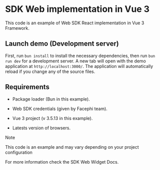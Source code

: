 # SDK Web implementation in Vue 3

This code is an example of Web SDK React implementation in Vue 3 Framework.



## Launch demo (Development server)

First, run `bun install` to install the necessary dependencies, then run `bun run dev` for a development server. A new tab will open with the demo application at `http://localhost:3000/`. The application will automatically reload if you change any of the source files.


## Requirements

- Package loader (Bun in this example).

- Web SDK credentials (given by Facephi team).

- Vue 3 project (v 3.5.13 in this example).

- Latests version of browsers.


> [!NOTE]  
> This code is an example and may vary depending on your project configuration


For more information check the SDK Web Widget Docs.


